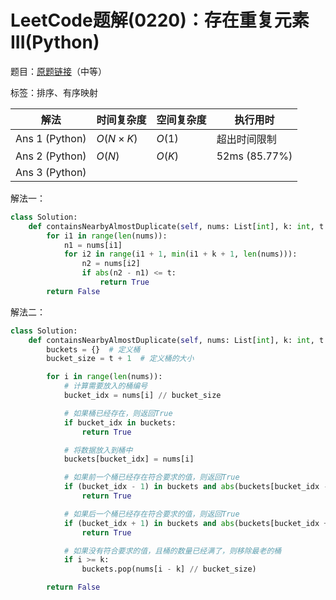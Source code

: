# LeetCode题解(0220)：存在重复元素III(Python)

题目：[原题链接](https://leetcode-cn.com/problems/contains-duplicate-iii/)（中等）

标签：排序、有序映射

| 解法           | 时间复杂度 | 空间复杂度 | 执行用时      |
| -------------- | ---------- | ---------- | ------------- |
| Ans 1 (Python) | $O(N×K)$   | $O(1)$     | 超出时间限制  |
| Ans 2 (Python) | $O(N)$     | $O(K)$     | 52ms (85.77%) |
| Ans 3 (Python) |            |            |               |

解法一：

```python
class Solution:
    def containsNearbyAlmostDuplicate(self, nums: List[int], k: int, t: int) -> bool:
        for i1 in range(len(nums)):
            n1 = nums[i1]
            for i2 in range(i1 + 1, min(i1 + k + 1, len(nums))):
                n2 = nums[i2]
                if abs(n2 - n1) <= t:
                    return True
        return False
```

解法二：

```python
class Solution:
    def containsNearbyAlmostDuplicate(self, nums: List[int], k: int, t: int) -> bool:
        buckets = {}  # 定义桶
        bucket_size = t + 1  # 定义桶的大小

        for i in range(len(nums)):
            # 计算需要放入的桶编号
            bucket_idx = nums[i] // bucket_size

            # 如果桶已经存在，则返回True
            if bucket_idx in buckets:
                return True

            # 将数据放入到桶中
            buckets[bucket_idx] = nums[i]

            # 如果前一个桶已经存在符合要求的值，则返回True
            if (bucket_idx - 1) in buckets and abs(buckets[bucket_idx - 1] - nums[i]) <= t:
                return True

            # 如果后一个桶已经存在符合要求的值，则返回True
            if (bucket_idx + 1) in buckets and abs(buckets[bucket_idx + 1] - nums[i]) <= t:
                return True

            # 如果没有符合要求的值，且桶的数量已经满了，则移除最老的桶
            if i >= k:
                buckets.pop(nums[i - k] // bucket_size)

        return False
```

